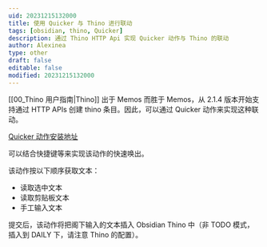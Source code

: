 ```yaml
---
uid: 20231215132000
title: 使用 Quicker 与 Thino 进行联动
tags: [obsidian, thino, Quicker]
description: 通过 Thino HTTP Api 实现 Quicker 动作与 Thino 的联动
author: Alexinea
type: other
draft: false
editable: false
modified: 20231215132000
---
```


[[00_Thino 用户指南|Thino]] 出于 Memos 而胜于 Memos，从 2.1.4 版本开始支持通过 HTTP APIs 创建 thino 条目。因此，可以通过 Quicker 动作来实现这种联动。

[Quicker 动作安装地址](https://getquicker.net/Sharedaction?code=e4e73311-9c98-4498-9610-08dbfd0d4b63)

可以结合快捷键等来实现该动作的快速唤出。

该动作按以下顺序获取文本：

- 读取选中文本
- 读取剪贴板文本
- 手工输入文本

提交后，该动作将把阁下输入的文本插入 Obsidian Thino 中（非 TODO 模式，插入到 DAILY 下，请注意 Thino 的配置）。
